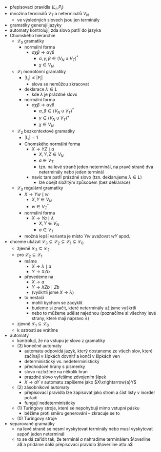 - přepisovací pravidla $(L_i,P_i)$
- množina terminálů $V_T$ a neterminálů $V_N$
	- ve výsledných slovech jsou jen terminály
- gramatiky generují jazyky
- automaty kontrolují, zda slovo patří do jazyka
- Chomského hierarchie
	- $\mathcal L_0$ gramatiky
		- normální forma
			- $\alpha\chi\beta\to\alpha\gamma\beta$
				- $\alpha,\gamma,\beta\in (V_N\cup V_T)^*$
				- $\chi\in V_N$
	- $\mathcal L_1$ monotónní gramatiky
		- $|L_i|\leq |P_i|$
			- slova se nemůžou zkracovat
		- deklarace $\lambda\in L$
			- kde $\lambda$ je prázdné slovo
		- normální forma
			- $\alpha\chi\beta\to\alpha\gamma\beta$
				- $\alpha,\beta\in(V_N\cup V_T)^*$
				- $\gamma\in (V_N\cup V_T)^+$
				- $\chi\in V_N$
	- $\mathcal L_2$ bezkontextové gramatiky
		- $|L_i|=1$
		- Chomského normální forma
			- $X\to YZ\mid a$
				- $X,Y,Z\in V_N$
				- $a\in V_T$
				- tzn. na levé straně jeden neterminál, na pravé straně dva neterminály nebo jeden terminál
			- navíc tam patří prázdné slovo (tzn. deklarujeme $\lambda\in L$)
				- lze obejít složitým způsobem (bez deklarace)
	- $\mathcal L_3$ regulární gramatiky
		- $X\to Yw\mid w$
			- $X,Y\in V_N$
			- $w\in V_T^*$
		- normální forma
			- $X\to Ya\mid\lambda$
				- $X,Y\in V_N$
				- $a\in V_T$
		- možná lepší varianta je místo $Yw$ uvažovat $wY$ apod.
- chceme ukázat $\mathcal L_3\subsetneq\mathcal L_2\subsetneq\mathcal L_1\subsetneq\mathcal L_0$
	- zjevně $\mathcal L_3\subseteq\mathcal L_2$
	- pro $\mathcal L_2\subseteq \mathcal L_1$
		- máme
			- $X\to\lambda\mid a$
			- $Y\to XZb$
		- převedeme na
			- $X\to a$
			- $Y\to XZb\mid Zb$
			- (vyškrtli jsme $X\to\lambda$)
		- to nestačí
			- mohli bychom se zacyklit
			- budeme si značit, které neterminály už jsme vyškrtli
			- nebo to můžeme udělat najednou (poznačíme si všechny levé strany, které mají napravo $\lambda$)
	- zjevně $\mathcal L_1\subseteq\mathcal L_0$
	- k ostrosti se vrátíme
- automaty
	- kontrolují, že na vstupu je slovo z gramatiky
	- (3) konečné automaty
		- automatu odpovídá jazyk, který dostaneme ze všech slov, které začínají v šipkách dovnitř a končí v šipkách ven
		- deterministický vs. nedeterministický
		- přechodové hrany s písmenky
		- slovo rozložíme na několik hran
		- prázdné slovo vyřešíme zdvojením šipek
		- $X\to aY$ v automatu zapíšeme jako $X\xrightarrow{a}Y$
	- (2) zásobníkové automaty
		- přepisovací pravidla lze zapisovat jako strom a číst listy v inorder pořadí
		- fungují nedeterministicky
	- (1) Turingovy stroje, které se nepohybují mimo vstupní pásku
		- běžíme proti směru generování – zkracuje se to
	- (0) Turingovy stroje
- separované gramatiky
	- na levé straně se nesmí vyskytovat terminály nebo musí vyskytovat aspoň jeden neterminál
	- to se dá zařídit tak, že terminál $a$ nahradíme terminálem $\overline a$ a přidáme další přepisovací pravidlo $\overline a\to a$
